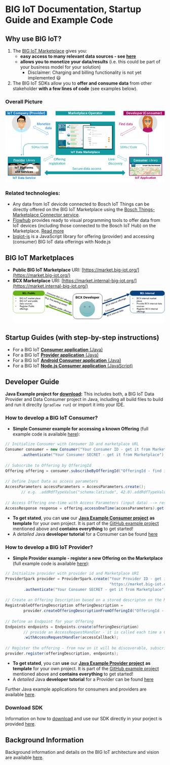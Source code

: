 # BIG IoT Documentation, Startup Guide and Example Code


## Why use BIG IoT?

1. The [BIG IoT Marketplace](https://market.big-iot.org/) gives you:
   * **easy access to many relevant data sources - see [here](https://github.com/BIG-IoT/BIG-IoT.github.io/blob/master/bcxDataOfferings.md)**
   * **allows you to monetize your data/results** (i.e. this could be part of your business model for your solution)
      * Disclaimer: Charging and billing functionality is not yet implemented :smiley:
2. The BIG IoT SDKs allow you to **offer and consume data** from other stakeholder **with a few lines of code** (see examples below).

### Overall Picture

![BIG-IoT Overall Picture](/images/BIG-IoT_OverallPicture.png)

### Related technologies:

- Any data from IoT devicde connected to Bosch IoT Things can be directly offered on the BIG IoT Marketplace using the [Bosch Things-Marketplace Connector service](https://github.com/BCX18ConnectedLife/BigIoT-to-Bosch-IoT-Suite/wiki).
- [Flowhub](https://flowhub.io) provides ready to visual programming tools to offer data from IoT devices (including those connected to the Bosch IoT Hub) on the Marketplace. [Read more](https://bergie.iki.fi/blog/big-iot/)
- [bigiot-js](https://github.com/flowhub/bigiot-js) is a JavaScript library for offering (provider) and accessing (consumer) BIG IoT data offerings with Node.js

## BIG IoT Marketplaces

- **Public BIG IoT Marketplace** URI: [https://market.big-iot.org/](https://market.big-iot.org/)
- **BCX Marketplace** URI: [https://market.internal-big-iot.org/](https://market.internal-big-iot.org/)
![BIG-IoT Marketplaces](/images/BCX_BIG_IoT_Marketplaces.png)

## Startup Guides (with step-by-step instructions)

- For a BIG IoT [**Consumer application** (Java)](/StartUp-Guide-Consumer.md)
- For a BIG IoT [**Provider application** (Java)](/StartUp-Guide-Provider.md)
- For a BIG IoT [**Android Consumer application** (Java)](/StartUp-Guide-AndroidConsumer.md)
- For a BIG IoT [**Node.js Consumer application** (JavaScript)](https://github.com/flowhub/bigiot-js/blob/master/example/consumer.js)

## Developer Guide 

**Java Example project for [download](https://github.com/BCX18ConnectedLife/big-iot):** This includes both, a BIG IoT Data Provider and Data Consumer project in Java, including all build files to build and run it direclty (`gradlew run`) or import it into your IDE. 

### How to develop a BIG IoT Consumer?

- **Simple Consumer example for accessing a known Offering** (full example code is available [here](https://github.com/BIG-IoT/example-projects/blob/master/more-java-examples/src/main/java/org/eclipse/bigiot/lib/examples/ExampleConsumerSubscriptionById.java)):
```java
// Initialize Consumer with Consumer ID and marketplace URL
Consumer consumer = new Consumer("Your Consumer ID - get it from Marketplace", "https://market.big-iot.org")
       .authenticate("Your Consumer SECRET - get it from Marketplace");

// Subscribe to Offering by OfferingId
Offering offering = consumer.subscribeByOfferingId("OfferingId - find it on Marketplace").get();

// Define Input Data as access parameters
AccessParameters accessParameters = AccessParameters.create();
       // e.g. .addRdfTypeValue("schema:latitude", 42.0).addRdfTypeValue("schema:longitude", 9.0);

// Access Offering one-time with Access Parameters (input data) --> response includes JSON results
AccessResponse response = offering.accessOneTime(accessParameters).get();
```
- **To get stated**, you can **use** our [**Java Example Consumer project**](https://github.com/BCX18ConnectedLife/big-iot/tree/master/java-template-consumer) **as template** for your own project. It is part of the [GitHub example project](https://github.com/BCX18ConnectedLife/big-iot) mentioned above and **contains everything** to get started!
- A _detailed_ Java **developer tutorial** for a Consumer can be found [here](https://big-iot.github.io/consumerPerspective/)

### How to develop a BIG IoT Provider?

- **Simple Provider example - register a new Offering on the Marketplace** (full example code is available [here](https://github.com/BIG-IoT/example-projects/blob/master/more-java-examples/src/main/java/org/eclipse/bigiot/lib/examples/ExampleProviderWithMarketplaceOfferingDescription.java)):
```java
// Initialize provider with provider id and Marketplace URI
ProviderSpark provider = ProviderSpark.create("Your Provider ID - get it from Marketplace", 
                                              "https://market.big-iot.org", "IP address of your node", 6789)
        .authenticate("Your Consumer SECRET - get it from Marketplace");

// Create an Offering Description based on a stored descripton on the Marketplace
RegistrableOfferingDescription offeringDescription = 
        provider.createOfferingDescriptionFromOfferingId("OfferingId - get it from Marketplace");

// Define an Endpoint for your Offering
Endpoints endpoints = Endpoints.create(offeringDescription)
        // provide an AccessRequestHandler - it is called each time a Consmer accesses your offering
        .withAccessRequestHandler(accessCallback);

// Register the offering - from now on it will be discoverable, subscribable and accessible to consumers
provider.register(offeringDescription, endpoints);
```
- **To get stated**, you can **use** our [**Java Example Provider project**](https://github.com/BCX18ConnectedLife/big-iot/tree/master/java-template-provider) **as template** for your own project. It is part of the [GitHub example project](https://github.com/BCX18ConnectedLife/big-iot) mentioned above and **contains everything** to get started!
- A _detailed_ Java **developer tutorial** for a Provider can be found [here](https://big-iot.github.io/providerPerspective/)

Further Java example applications for consumers and providers are available [here](https://github.com/BIG-IoT/example-projects/tree/master/more-java-examples/src/main/java/org/eclipse/bigiot/lib/examples).

### Download SDK

Information on how to [download](https://big-iot.github.io/download/) and use our SDK directly in your porject is provided [here](https://big-iot.github.io/download/). 


## Background Information

Background information and details on the BIG IoT architecture and vision are available [here](https://big-iot.github.io/tutorial/).
